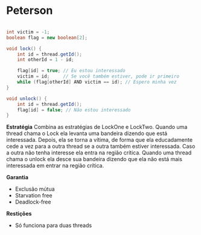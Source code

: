 # Peterson

```java

int victim = -1;
boolean flag = new boolean[2];

void lock() {
	int id = thread.getId();
	int otherId = 1 - id;

	flag[id] = true; // Eu estou interessado
	victim = id;     // Se você também estiver, pode ir primeiro
	while (flag[otherId] AND victim == id); // Espero minha vez
}

void unlock() {
	int id = thread.getId();
	flag[id] = false; // Não estou interessado
}

```

**Estratégia**
	Combina as estratégias de LockOne e LockTwo.
	Quando uma thread chama o Lock ela levanta uma bandeira dizendo que está interessada. Depois,  ela se torna a vítima, de forma que ela educadamente cede a vez para a outra thread se a outra também estiver interessada. Caso a outra não tenha interesse ela entra na região crítica.
	Quando uma thread chama o unlock ela desce sua bandeira dizendo que ela não está mais interessada em entrar na região crítica.

**Garantia**
- Exclusão mútua
- Starvation free
- Deadlock-free

**Restições**
- Só funciona para duas threads